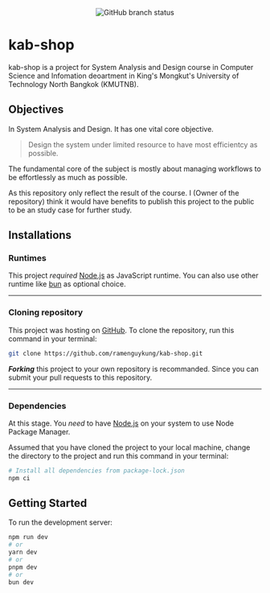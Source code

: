 <div align="center">

![GitHub branch status](https://img.shields.io/github/checks-status/ramenguykung/kab-shop/main)


</div>

# kab-shop

kab-shop is a project for System Analysis and Design course in Computer Science and Infomation deoartment in King's Mongkut's University of Technology North Bangkok (KMUTNB).

## Objectives

In System Analysis and Design. It has one vital core objective.

> Design the system under limited resource to have most efficientcy as possible.

The fundamental core of the subject is mostly about managing workflows to be effortlessly as much as possible.

As this repository only reflect the result of the course. I (Owner of the repository) think it would have benefits to publish this project to the public to be an study case for further study.

## Installations

### Runtimes

This project *required* [Node.js](https://nodejs.org/) as JavaScript runtime. You can also use other runtime like [bun](https://bun.sh/) as optional choice.

---

### Cloning repository

This project was hosting on [GitHub](https://github.com/ramenguykung/kab-shop). To clone the repository, run this command in your terminal:

```bash
git clone https://github.com/ramenguykung/kab-shop.git
```

***Forking*** this project to your own repository is recommanded. Since you can submit your pull requests to this repository.

---

### Dependencies

At this stage. You *need* to have [Node.js](https://nodejs.org/) on your system to use Node Package Manager.

Assumed that you have cloned the project to your local machine, change the directory to the project and run this command in your terminal:

```bash
# Install all dependencies from package-lock.json
npm ci
```

## Getting Started

To run the development server:

```bash
npm run dev
# or
yarn dev
# or
pnpm dev
# or
bun dev
```
